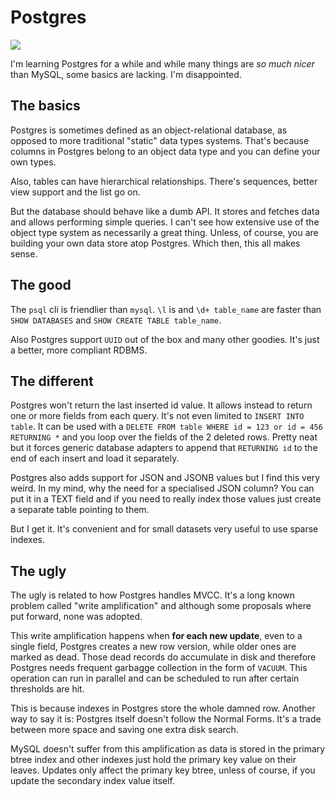 <!-- tags: databases -->
<!-- hidden -->

# Postgres

<!-- START TAGS -->
[<img src="https://img.shields.io/badge/Tag-databases-brightgreen">](/tags/databases)
<!-- END TAGS -->

I'm learning Postgres for a while and while many things are *so much
nicer* than MySQL, some basics are lacking. I'm disappointed.


## The basics

Postgres is sometimes defined as an object-relational database, as
opposed to more traditional "static" data types systems. That's because
columns in Postgres belong to an object data type and you can define
your own types.

Also, tables can have hierarchical relationships. There's sequences,
better view support and the list go on.

But the database should behave like a dumb API. It stores and fetches
data and allows performing simple queries. I can't see how extensive
use of the object type system as necessarily a great thing. Unless,
of course, you are building your own data store atop Postgres. Which
then, this all makes sense.



## The good

The `psql` cli is friendlier than `mysql`. `\l` is and `\d+ table_name`
are faster than `SHOW DATABASES` and `SHOW CREATE TABLE table_name`.

Also Postgres support `UUID` out of the box and many other goodies.
It's just a better, more compliant RDBMS.


## The different

Postgres won't return the last inserted id value. It allows instead to
return one or more fields from each query. It's not even limited to
`INSERT INTO table`. It can be used with a
`DELETE FROM table WHERE id = 123 or id = 456 RETURNING *` and you
loop over the fields of the 2 deleted rows. Pretty neat but it forces
generic database adapters to append that `RETURNING id` to the end of
each insert and load it separately.

Postgres also adds support for JSON and JSONB values but I find this
very weird. In my mind, why the need for a specialised JSON column?
You can put it in a TEXT field and if you need to really index those
values just create a separate table pointing to them.

But I get it. It's convenient and for small datasets very useful to use
sparse indexes.


## The ugly

The ugly is related to how Postgres handles MVCC. It's a long known
problem called "write amplification" and although some proposals where
put forward, none was adopted.

This write amplification happens when **for each new update**, even to
a single field, Postgres creates a new row version, while older ones
are marked as dead. Those dead records do accumulate in disk and
therefore Postgres needs frequent garbagge collection in the form of
`VACUUM`. This operation can run in parallel and can be scheduled to
run after certain thresholds are hit.

This is because indexes in Postgres store the whole damned row. Another
way to say it is: Postgres itself doesn't follow the Normal Forms. It's
a trade between more space and saving one extra disk search.

MySQL doesn't suffer from this amplification as data is stored in the
primary btree index and other indexes just hold the primary key value
on their leaves. Updates only affect the primary key btree, unless of
course, if you update the secondary index value itself.
